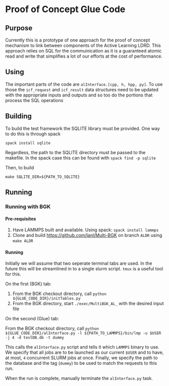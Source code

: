 # Proof of Concept Glue Code

## Purpose

Currently this is a prototype of one approach for the proof of concept mechanism to link between components of the Active Learning LDRD. This approach relies on SQL for the commuinication as it is a guaranteed atomic read and write that simplifies a lot of our efforts at the cost of performance.

## Using

The important parts of the code are ```alInterface.[cpp, h, hpp, py]```. To use those the ```icf_request``` and ```icf_result``` data structures need to be updated with the appropriate inputs and outputs and so too do the portions that process the SQL operations

## Building

To build the test framework the SQLITE library must be provided. One way to do this is through spack

```spack install sqlite```

Regardless, the path to the SQLITE directory must be passed to the makefile. In the spack case this can be found with ```spack find -p sqlite```

Then, to build

```make SQLITE_DIR=${PATH_TO_SQLITE}```

## Running

### Running with BGK

#### Pre-requisites

1. Have LAMMPS built and available. Using spack: ```spack install lammps```
2. Clone and build <https://github.com/lanl/Multi-BGK> on branch ```ALDR``` using ```make ALDR```

#### Running

Initially we will assume that two seperate terminal tabs are used. In the future this will be streamlined in to a single slurm script. ```tmux``` is a useful tool for this.

On the first (BGK) tab:

1. From the BGK checkout directory, call ```python ${GLUE_CODE_DIR}/initTables.py```
2. From the BGK directory, start ```./exec/MultiBGK_AL_``` with the desired input file

On the second (Glue) tab:

From the BGK checkout directory, call ```python ${GLUE_CODE_DIR}/alInterface.py -l ${PATH_TO_LAMMPS}/bin/lmp -u $USER -j 4 -d testDB.db -t dummy```

This calls the ```alInterface.py``` script and tells it which ```LAMMPS``` binary to use. We specify that all jobs are to be launched as our current ```$USER``` and to have, at most, ```4``` concurrent SLURM jobs at once. Finally, we specify the path to the database and the tag (```dummy```) to be used to match the requests to this run.

When the run is complete, manually terminate the ```alInterface.py``` task.
